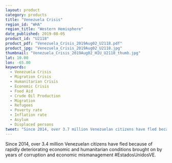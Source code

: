 ```yaml
---
layout: product
category: products
title: "Venezuela Crisis"
region_id: "WHA"
region_title: "Western Hemisphere" 
date_published: 2019-08-05
product_id: "U2118"
product_pdf: "Venezuela_Crisis_2019Aug02_U2118.pdf"
product_jpg: "Venezuela_Crisis_2019Aug02_U2118.jpg"
thumbnail: "Venezuela_Crisis_2019Aug02_HIU_U2118_thumb.jpg"
lat: 10.00
lon: -65.00
keywords:
  - Venezuela Crisis
  - Migration Crisis 
  - Humanitarian Crisis
  - Economic Crisis
  - Food Aid
  - Crude Oil Production
  - Migration
  - Refugees 
  - Poverty rate
  - Inflation rate
  - Asylum
  - Displaced persons 		
tweet: "Since 2014, over 3.7 million Venezuelan citizens have fled because of rapidly deteriorating economic and humanitarian conditions #EstadosUnidosVE"
---
```

Since 2014, over 3.4 million Venezuelan citizens have fled because of rapidly deteriorating economic and humanitarian conditions brought on by years of corruption and economic mismanagement #EstadosUnidosVE.
